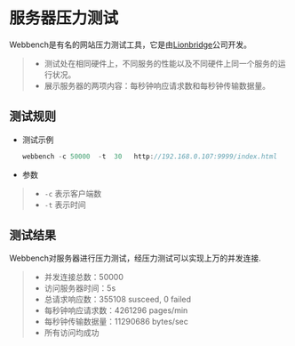 

服务器压力测试
===============
Webbench是有名的网站压力测试工具，它是由[Lionbridge](http://www.lionbridge.com)公司开发。

> * 测试处在相同硬件上，不同服务的性能以及不同硬件上同一个服务的运行状况。
> * 展示服务器的两项内容：每秒钟响应请求数和每秒钟传输数据量。




测试规则
------------
* 测试示例

    ```C++
	webbench -c 50000  -t  30   http://192.168.0.107:9999/index.html
    ```
* 参数

> * `-c` 表示客户端数
> * `-t` 表示时间


测试结果
---------
Webbench对服务器进行压力测试，经压力测试可以实现上万的并发连接.
> * 并发连接总数：50000
> * 访问服务器时间：5s
> * 总请求响应数：355108 susceed, 0 failed
> * 每秒钟响应请求数：4261296 pages/min
> * 每秒钟传输数据量：11290686 bytes/sec
> * 所有访问均成功

